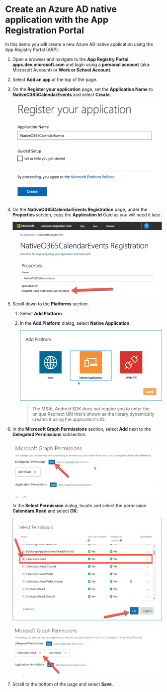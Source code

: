 # Create an Azure AD native application with the App Registration Portal

In this demo you will create a new Azure AD native application using the App Registry Portal (ARP).

1. Open a browser and navigate to the **App Registry Portal**: **apps.dev.microsoft.com** and login using a **personal account** (aka: Microsoft Account) or **Work or School Account**.
1. Select **Add an app** at the top of the page.
1. On the **Register your application** page, set the **Application Name** to **NativeO365CalendarEvents** and select **Create**.

    ![Screenshot of creating a new app in the App Registration Portal website](../../Images/arp-create-app-01.png)

1. On the **NativeO365CalendarEvents Registration** page, under the **Properties** section, copy the **Application Id** Guid as you will need it later.

    ![Screenshot of newly created application's ID](../../Images/arp-create-app-02.png)

1. Scroll down to the **Platforms** section.

    1. Select **Add Platform**.
    1. In the **Add Platform** dialog, select **Native Application**.

        ![Screenshot creating a platform for the app](../../Images/arp-create-app-03.png)

        > The MSAL Android SDK does not require you to enter the unique Redirect URI that's shown as the library dynamically creates it using the application's ID.

1. In the **Microsoft Graph Permissions** section, select **Add** next to the **Delegated Permissions** subsection.

    ![Screenshot of the Add button for adding a delegated permission](../../Images/arp-add-permission-01.png)

    In the **Select Permission** dialog, locate and select the permission **Calendars.Read** and select **OK**:

      ![Screenshot of adding the Calendars.Read permission](../../Images/arp-add-permission-02.png)

      ![Screenshot of the newly added Calendars.Read permission](../../Images/arp-add-permission-03.png)

1. Scroll to the bottom of the page and select **Save**.